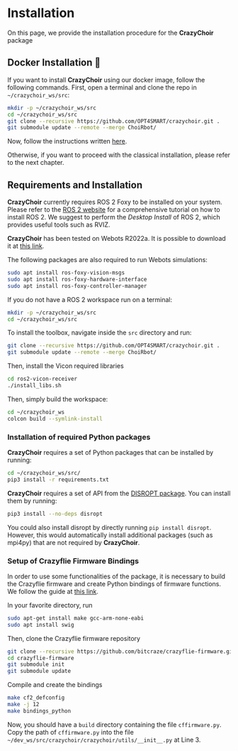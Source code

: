 # Installation
On this page, we provide the installation procedure for the **CrazyChoir** package

## Docker Installation 🐋
If you want to install **CrazyChoir** using our docker image, follow the following commands.
First, open a terminal and clone the repo in `~/crazychoir_ws/src`:

```bash
mkdir -p ~/crazychoir_ws/src
cd ~/crazychoir_ws/src
git clone --recursive https://github.com/OPT4SMART/crazychoir.git .
git submodule update --remote --merge ChoiRbot/
```
Now, follow the instructions written [here](https://github.com/OPT4SMART/crazychoir/blob/master/docker).

Otherwise, if you want to proceed with the classical installation, please refer to the next chapter.

## Requirements and Installation

**CrazyChoir** currently requires ROS 2 Foxy to be installed on your system.
Please refer to the [ROS 2 website](https://index.ros.org/doc/ros2/) for a comprehensive
tutorial on how to install ROS 2. We suggest to perform the *Desktop Install* of ROS 2,
which provides useful tools such as RVIZ.

**CrazyChoir** has been tested on Webots R2022a. It is possible to download it at [this link](https://github.com/cyberbotics/webots/releases/tag/R2022a).

The following packages are also required to run Webots simulations:

```bash
sudo apt install ros-foxy-vision-msgs
sudo apt install ros-foxy-hardware-interface
sudo apt install ros-foxy-controller-manager
```

If you do not have a ROS 2 workspace run on a terminal:

```bash
mkdir -p ~/crazychoir_ws/src
cd ~/crazychoir_ws/src
```

To install the toolbox, navigate inside the `src` directory and run:

```bash
git clone --recursive https://github.com/OPT4SMART/crazychoir.git .
git submodule update --remote --merge ChoiRbot/
```

Then, install the Vicon required libraries

```bash
cd ros2-vicon-receiver
./install_libs.sh
```

Then, simply build the workspace:
```bash
cd ~/crazychoir_ws
colcon build --symlink-install
```

### Installation of required Python packages

**CrazyChoir** requires a set of Python packages that can be installed by running:
```  bash
cd ~/crazychoir_ws/src/
pip3 install -r requirements.txt
```

**CrazyChoir** requires a set of API from the [DISROPT package](https://github.com/OPT4SMART/disropt).
You can install them by running:
```bash
pip3 install --no-deps disropt
```
You could also install disropt by directly running ``pip install disropt``. However,
this would automatically install additional packages (such as mpi4py) that are
not required by **CrazyChoir**.

### Setup of Crazyflie Firmware Bindings
In order to use some functionalities of the package, it is necessary to build the Crazyflie firmware and create Python bindings of firmware functions.
We follow the guide at [this link](https://github.com/bitcraze/crazyflie-firmware/blob/master/docs/building-and-flashing/build.md).

In your favorite directory, run
```bash
sudo apt-get install make gcc-arm-none-eabi
sudo apt install swig
```
Then, clone the Crazyflie firmware repository
```bash
git clone --recursive https://github.com/bitcraze/crazyflie-firmware.git
cd crazyflie-firmware
git submodule init
git submodule update
```

Compile and create the bindings
```bash
make cf2_defconfig
make -j 12
make bindings_python
```

Now, you should have a ```build``` directory containing the file ```cffirmware.py```.
Copy the path of ```cffirmware.py``` into the file ```~/dev_ws/src/crazychoir/crazychoir/utils/__init__.py``` at Line 3.
